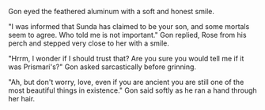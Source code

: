 Gon eyed the feathered aluminum with a soft and honest smile.

"I was informed that Sunda has claimed to be your son, and some mortals seem to agree. Who told me is not important." Gon replied, Rose from his perch and stepped very close to her with a smile.

"Hrrm, I wonder if I should trust that? Are you sure you would tell me if it was Prismari's?" Gon asked sarcastically before grinning.

"Ah, but don't worry, love, even if you are ancient you are still one of the most beautiful things in existence." Gon said softly as he ran a hand through her hair.